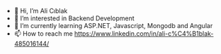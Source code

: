 - 👋 Hi, I’m Ali Cıblak
- 👀 I’m interested in Backend Development
- 🌱 I’m currently learning ASP.NET, Javascript, Mongodb and Angular
- 📫 How to reach me https://www.linkedin.com/in/ali-c%C4%B1blak-485016144/
<!---
AliCiblak/AliCiblak is a ✨ special ✨ repository because its `README.md` (this file) appears on your GitHub profile.
You can click the Preview link to take a look at your changes.
--->
